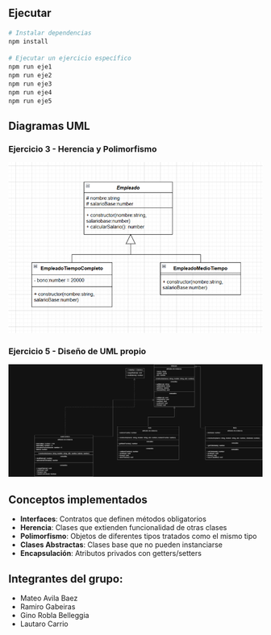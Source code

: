 ## Ejecutar

```bash
# Instalar dependencias
npm install

# Ejecutar un ejercicio específico
npm run eje1
npm run eje2
npm run eje3
npm run eje4
npm run eje5
```

## Diagramas UML

### Ejercicio 3 - Herencia y Polimorfismo

![alt text](img/ejercicio3.png)

### Ejercicio 5 - Diseño de UML propio

![alt text](img/ejercicio5.png)

## Conceptos implementados

- **Interfaces**: Contratos que definen métodos obligatorios
- **Herencia**: Clases que extienden funcionalidad de otras clases
- **Polimorfismo**: Objetos de diferentes tipos tratados como el mismo tipo
- **Clases Abstractas**: Clases base que no pueden instanciarse
- **Encapsulación**: Atributos privados con getters/setters

## Integrantes del grupo:
+ Mateo Avila Baez
+ Ramiro Gabeiras
+ Gino Robla Belleggia
+ Lautaro Carrio